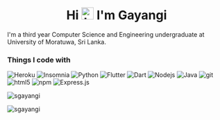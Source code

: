 <h1 align="center">Hi <img src="https://user-images.githubusercontent.com/1303154/88677602-1635ba80-d120-11ea-84d8-d263ba5fc3c0.gif" width="28px" alt="hi"> I'm Gayangi</h1>
<p>I'm a third year Computer Science and Engineering undergraduate at University of Moratuwa, Sri Lanka.</p>

<h3>Things I code with</h3>
<p>
  <img alt="Heroku" src="https://img.shields.io/badge/-Heroku-430098?style=flat-square&logo=heroku&logoColor=white" />
  <img alt="Insomnia" src="https://img.shields.io/badge/-Insomnia-5849BE?style=flat-square&logo=insomnia&logoColor=white" />
  <img alt="Python" src="https://img.shields.io/badge/python-%2314354C.svg?style=flat-square&logo=python&logoColor=white"/>
  <img alt="Flutter" src="https://img.shields.io/badge/Flutter-%2302569B.svg?style=flat-square&logo=Flutter&logoColor=white" />
  <img alt="Dart" src="https://img.shields.io/badge/-Dart-00cbb2?style=flat-square&logo=Dart&logoColor=white" />
  <img alt="Nodejs" src="https://img.shields.io/badge/-Nodejs-43853d?style=flat-square&logo=Node.js&logoColor=white" />
  <img alt="Java" src="https://img.shields.io/badge/java-%23ED8B00.svg?style=flat-square&logo=java&logoColor=white"/>
  <img alt="git" src="https://img.shields.io/badge/-Git-F05032?style=flat-square&logo=git&logoColor=white" />
  <img alt="html5" src="https://img.shields.io/badge/-HTML5-E34F26?style=flat-square&logo=html5&logoColor=white" />
  <img alt="npm" src="https://img.shields.io/badge/-NPM-CB3837?style=flat-square&logo=npm&logoColor=white" />
  <img alt="Express.js" src="https://img.shields.io/badge/express.js-%23404d59.svg?style=flat-square&logo=express&logoColor=%2361DAFB"/>
  
</p>
<p><img align="center" src="https://github-readme-stats.vercel.app/api?username=sgayangi&count_private=true&hide=stars&show_icons=true&theme=dark" alt="sgayangi" /></p>

<p><img align="center" src="https://readmestats.herokuapp.com/?user=sgayangi&theme=dark" alt="sgayangi" /></p>

